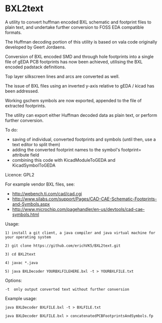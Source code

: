 # BXL2text
A utility to convert huffman encoded BXL schematic and footprint files to plain text, and undertake further conversion to FOSS EDA compatible formats.

The Huffman decoding portion of this utility is based on vala code originally developed by Geert Jordaens.

Conversion of BXL encoded SMD and through hole footprints into a single file of gEDA PCB footprints has now been achieved, utilising the BXL encoded padstack definitions.

Top layer silkscreen lines and arcs are converted as well.

The issue of BXL files using an inverted y-axis relative to gEDA / kicad has been addressed.

Working gschem symbols are now exported, appended to the file of extracted footprints.

The utility can export either Huffman decoded data as plain text, or perform further conversion.

To do:

- saving of individual, converted footprints and symbols (until then, use a text editor to split them)
- adding the converted footprint names to the symbol's footprint= attribute field 
- combining this code with KicadModuleToGEDA and KicadSymbolToGEDA

Licence: GPL2

For example vendor BXL files, see:

- http://webench.ti.com/cad/cad.cgi
- http://www.silabs.com/support/Pages/CAD-CAE-Schematic-Footprints-and-Symbols.aspx
- http://www.microchip.com/pagehandler/en-us/devtools/cad-cae-symbols.html

Usage:

	1) install a git client, a java compiler and java virtual machine for your operating system

	2) git clone https://github.com/erichVK5/BXL2text.git

	3) cd BXL2text

	4) javac *.java

	5) java BXLDecoder YOURBXLFILEHERE.bxl -t > YOURBXLFILE.txt

Options:

	-t	only output converted text without further conversion

Example usage:

	java BXLDecoder BXLFILE.bxl -t > BXLFILE.txt

	java BXLDecoder BXLFILE.bxl > concatenatedPCBFootprintsAndSymbols.fp

